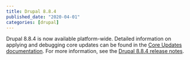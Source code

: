 ```yaml
---
title: Drupal 8.8.4
published_date: "2020-04-01"
categories: [drupal]
---
```

Drupal 8.8.4 is now available platform-wide. Detailed information on applying and debugging core updates can be found in the [Core Updates documentation](/core-updates). For more information, see the [Drupal 8.8.4 release notes](https://www.drupal.org/project/drupal/releases/8.8.4).
